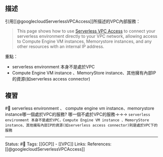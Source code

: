 
## 描述

引用[[@googlecloudServerlessVPCAccess]]所描述的VPC內部服務：
> This page shows how to use [Serverless VPC Access](https://cloud.google.com/vpc/docs/serverless-vpc-access) to connect your serverless environment directly to your VPC network, allowing access to Compute Engine VM instances, Memorystore instances, and any other resources with an internal IP address.

重點：
- serverless environment 本身不是處於VPC
- Compute Engine VM instance 、MemoryStore instance、其他擁有內部IP的資源(如serverless access connector)



## 複習
#🧠 serverless environment 、 compute engine vm instance、memorystore instance哪一個處於VPC的服務? 哪一個不處於VPC的服務->->-> `serverless environment 本身不是處於VPC，Compute Engine VM instance 、MemoryStore instance、其他擁有內部IP的資源(如serverless access connector)則是處於VPC下的服務`
<!--SR:!2022-06-30,23,250-->


---
Status: #🌱 
Tags:
[[GCP]] - [[VPC]]
Links:
References:
[[@googlecloudServerlessVPCAccess]]
